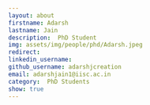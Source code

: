 ```yaml
---
layout: about
firstname: Adarsh
lastname: Jain
description:  PhD Student
img: assets/img/people/phd/Adarsh.jpeg
redirect: 
linkedin_username: 
github_username: adarshjcreation
email: adarshjain1@iisc.ac.in
category:  PhD Students
show: true
---
```

